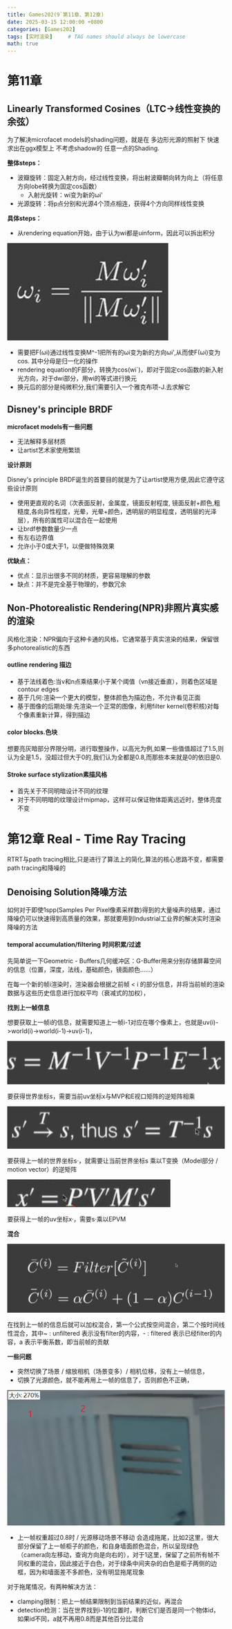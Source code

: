 ```yaml
---
title: Games202(9`第11章、第12章)
date: 2025-03-15 12:00:00 +0800
categories: [Games202]
tags: [实时渲染]     # TAG names should always be lowercase
math: true
---
```

# 第11章

## Linearly Transformed Cosines（LTC->线性变换的余弦）

为了解决microfacet models的shading问题，就是在 多边形光源的照射下 快速求出在ggx模型上 不考虑shadow的 任意一点的Shading.

**整体steps：**

* 波瓣旋转：固定入射方向，经过线性变换，将出射波瓣朝向转为向上（将任意方向lobe转换为固定cos函数）
  * 入射光旋转：wi变为新的ωi'
* 光源旋转：将p点分别和光源4个顶点相连，获得4个方向同样线性变换

**具体steps：**

* 从rendering equation开始，由于认为wi都是uinform，因此可以拆出积分

![1742022634554](/assets/img/blog/Games202/线性变换.png)

* 需要把F(ωi)通过线性变换M^-1把所有的ωi变为新的方向ωi',从而使F(ωi)变为cos. 其中分母是归一化的操作
* rendering equation的F部分，转换为cos(wi`)，即对于固定cos函数的新入射光方向，对于dwi部分，用wi的等式进行换元
* 换元后的部分是纯微积分,我们需要引入一个雅克布项-J.去求解它

## Disney's principle BRDF

**microfacet models有一些问题**

* 无法解释多层材质
* 让artist艺术家使用繁琐

**设计原则**

Disney's principle BRDF诞生的首要目的就是为了让artist使用方便,因此它遵守这些设计原则

* 使用更直观的名词（次表面反射，金属度，镜面反射程度, 镜面反射+颜色,粗糙度,各向异性程度，光晕，光晕+颜色，透明层的明显程度，透明层的光泽层），所有的属性可以混合在一起使用
* 让brdf参数数量少一点
* 有左右边界值
* 允许小于0或大于1，以便做特殊效果

**优缺点：**

* 优点：显示出很多不同的材质，更容易理解的参数
* 缺点：并不是完全基于物理的，参数冗余

## Non-Photorealistic Rendering(NPR)非照片真实感的渲染

风格化渲染：NPR偏向于这种卡通的风格，它通常基于真实渲染的结果，保留很多photorealistic的东西

#### outline rendering 描边

* 基于法线着色:当v和n点乘结果小于某个阈值（vn接近垂直），则着色区域是contour edges
* 基于几何:渲染一个更大的模型，整体颜色为描边色，不允许看见正面
* 基于图像的后期处理:先渲染一个正常的图像，利用filter kernel(卷积核)对每个像素重新计算，得到描边

#### color blocks.色块

想要亮灰暗部分界限分明，进行取整操作，以高光为例,如果一些值值超过了1.5,则认为全是1.5，没超过但大于0的,我们认为全都是0.8,而那些本来就是0的依旧是0.

#### Stroke surface stylization素描风格

* 首先关于不同明暗设计不同的纹理
* 对于不同明暗的纹理设计mipmap，这样可以保证物体距离远近时，整体亮度不变

# 第12章 Real - Time Ray Tracing

RTRT与path tracing相比,只是进行了算法上的简化,算法的核心思路不变，都需要path tracing和降噪的

## Denoising Solution降噪方法

如何对于即使1spp(Samples Per Pixel像素采样数)得到的大量噪声的结果，通过降噪仍可以快速得到高质量的效果，那就要用到Industrial工业界的解决实时渲染降噪的方法

#### temporal accumulation/filtering 时间积累/过滤

先简单说一下Geometric - Buffers几何缓冲区：G-Buffer用来分别存储屏幕空间的信息（位置，深度，法线，基础颜色，镜面颜色……）

在每一个新的帧i渲染时，渲染器会根据之前帧 < i 的部分信息，并将当前帧的渲染数据与这些历史信息进行加权平均（衰减式的加权），

**找到上一帧信息**

想要获取上一帧i的信息，就需要知道上一帧i-1对应在哪个像素上，也就是uv(i)->world(i)->world(i-1)->uv(i-1)，

![1742030852103](/assets/img/blog/Games202/世界坐标.png)

要获得世界坐标s，需要当前uv坐标x与MVP和E视口矩阵的逆矩阵相乘

![1742030991222](/assets/img/blog/Games202/上一帧位置.png)

要获得上一帧的世界坐标s·，就需要让当前世界坐标s 乘以T变换（Model部分 / motion vector）的逆矩阵

![1742031205373](/assets/img/blog/Games202/uv坐标.png)

要获得上一帧的uv坐标x·，需要s·乘以EPVM

**混合**

![1742035664903](/assets/img/blog/Games202/混合.png)

在找到上一帧的信息后就可以加权混合，第一个公式按空间混合，第二个按时间线性混合，其中~ : unfiltered 表示没有filter的内容，- : filtered 表示已经filter的内容，a 表示平衡系数，即当前帧的贡献

**一些问题**

* 突然切换了场景 / 缩放相机（场景变多）/ 相机位移，没有上一帧信息，
* 切换了光源颜色，就不能再用上一帧的信息了，否则颜色不正确，

![1742038651359](/assets/img/blog/Games202/拖尾.png)

* 上一帧权重超过0.8时 / 光源移动场景不移动 会造成拖尾，比如2这里，很大部分保留了上一帧柜子的颜色，和自身墙面颜色混合，所以呈现绿色（camera向左移动，查询方向是向右的），对于1这里，保留了之前所有帧不同权重的混合，因此接近于白色，对于绿条中间夹杂的白色是柜子两侧的边框，因为和墙面差不多颜色，没有明显拖尾现象

对于拖尾情况，有两种解决方法：

* clamping限制：把上一帧结果限制到当前结果的近似，再混合
* detection检测：当在世界找到i-1的位置时，判断它们是否是同一个物体id，如果id不同，a就不再用0.8而是其他百分比混合
